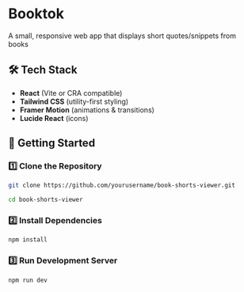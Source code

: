 # Booktok
A small, responsive web app that displays short quotes/snippets from books


## 🛠️ Tech Stack  
- **React** (Vite or CRA compatible)  
- **Tailwind CSS** (utility-first styling)  
- **Framer Motion** (animations & transitions)  
- **Lucide React** (icons)  


## 🚀 Getting Started  

### 1️⃣ Clone the Repository
```bash
git clone https://github.com/yourusername/book-shorts-viewer.git

cd book-shorts-viewer
```

### 2️⃣ Install Dependencies
```bash
npm install
```

### 3️⃣ Run Development Server
```bash
npm run dev
```
